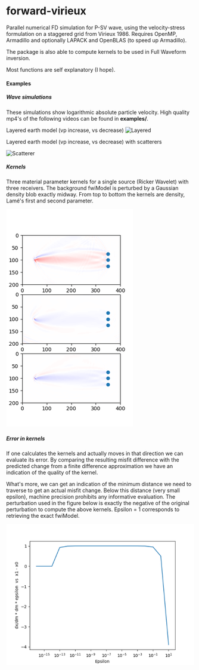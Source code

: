 # forward-virieux

Parallel numerical FD simulation for P-SV wave, using the velocity-stress formulation on a staggered grid from Virieux 1986.
Requires OpenMP, Armadillo and optionally LAPACK and OpenBLAS (to speed up Armadillo).

The package is also able to compute kernels to be used in Full Waveform inversion. 

Most functions are self explanatory (I hope).

#### Examples

##### Wave simulations
These simulations show logarithmic absolute particle velocity. High quality mp4's of the following videos can be found in **examples/**.

Layered earth model (vp increase, vs decrease)
![Layered](examples/shot0_no_scatter.gif?raw=true)

Layered earth model (vp increase, vs decrease) with scatterers

![Scatterer](examples/shot0_scatter.gif?raw=true)


##### Kernels
Three material parameter kernels for a single source (Ricker Wavelet) with three receivers. 
The background fwiModel is perturbed by a Gaussian density blob exactly midway.
From top to bottom the kernels are density, Lamé's first and second parameter.


![Kernels](examples/kernels.png?raw=true)

##### Error in kernels
If one calculates the kernels and actually moves in that direction we can evaluate its error. 
By comparing the resulting misfit difference with the predicted change from a finite difference 
approximation we have an indication of the quality of the kernel.

What's more, we can get an indication of the minimum distance we need to traverse to get an 
actual misfit change. Below this distance (very small epsilon), machine precision prohibits 
any informative evaluation. The perturbation used in the figure below is exactly the negative 
of the original perturbation to compute the above kernels. Epsilon = 1 corresponds to retrieving 
the exact fwiModel.

![FD error](examples/fdTest.png?raw=true)